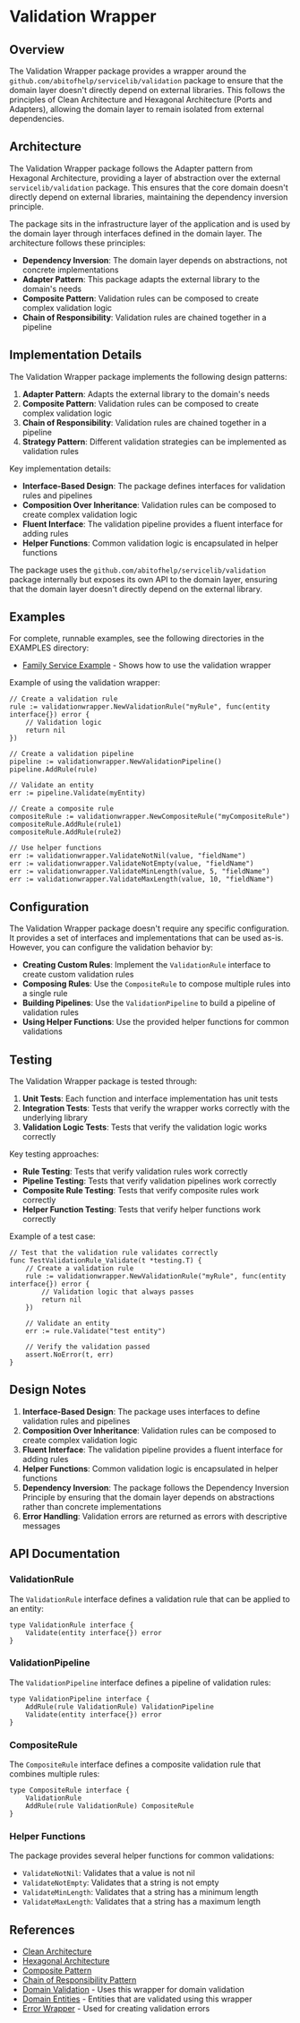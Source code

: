 # Validation Wrapper

## Overview

The Validation Wrapper package provides a wrapper around the `github.com/abitofhelp/servicelib/validation` package to ensure that the domain layer doesn't directly depend on external libraries. This follows the principles of Clean Architecture and Hexagonal Architecture (Ports and Adapters), allowing the domain layer to remain isolated from external dependencies.

## Architecture

The Validation Wrapper package follows the Adapter pattern from Hexagonal Architecture, providing a layer of abstraction over the external `servicelib/validation` package. This ensures that the core domain doesn't directly depend on external libraries, maintaining the dependency inversion principle.

The package sits in the infrastructure layer of the application and is used by the domain layer through interfaces defined in the domain layer. The architecture follows these principles:

- **Dependency Inversion**: The domain layer depends on abstractions, not concrete implementations
- **Adapter Pattern**: This package adapts the external library to the domain's needs
- **Composite Pattern**: Validation rules can be composed to create complex validation logic
- **Chain of Responsibility**: Validation rules are chained together in a pipeline

## Implementation Details

The Validation Wrapper package implements the following design patterns:

1. **Adapter Pattern**: Adapts the external library to the domain's needs
2. **Composite Pattern**: Validation rules can be composed to create complex validation logic
3. **Chain of Responsibility**: Validation rules are chained together in a pipeline
4. **Strategy Pattern**: Different validation strategies can be implemented as validation rules

Key implementation details:

- **Interface-Based Design**: The package defines interfaces for validation rules and pipelines
- **Composition Over Inheritance**: Validation rules can be composed to create complex validation logic
- **Fluent Interface**: The validation pipeline provides a fluent interface for adding rules
- **Helper Functions**: Common validation logic is encapsulated in helper functions

The package uses the `github.com/abitofhelp/servicelib/validation` package internally but exposes its own API to the domain layer, ensuring that the domain layer doesn't directly depend on the external library.

## Examples

For complete, runnable examples, see the following directories in the EXAMPLES directory:

- [Family Service Example](../../../examples/family_service/README.md) - Shows how to use the validation wrapper

Example of using the validation wrapper:

```
// Create a validation rule
rule := validationwrapper.NewValidationRule("myRule", func(entity interface{}) error {
    // Validation logic
    return nil
})

// Create a validation pipeline
pipeline := validationwrapper.NewValidationPipeline()
pipeline.AddRule(rule)

// Validate an entity
err := pipeline.Validate(myEntity)

// Create a composite rule
compositeRule := validationwrapper.NewCompositeRule("myCompositeRule")
compositeRule.AddRule(rule1)
compositeRule.AddRule(rule2)

// Use helper functions
err := validationwrapper.ValidateNotNil(value, "fieldName")
err := validationwrapper.ValidateNotEmpty(value, "fieldName")
err := validationwrapper.ValidateMinLength(value, 5, "fieldName")
err := validationwrapper.ValidateMaxLength(value, 10, "fieldName")
```

## Configuration

The Validation Wrapper package doesn't require any specific configuration. It provides a set of interfaces and implementations that can be used as-is. However, you can configure the validation behavior by:

- **Creating Custom Rules**: Implement the `ValidationRule` interface to create custom validation rules
- **Composing Rules**: Use the `CompositeRule` to compose multiple rules into a single rule
- **Building Pipelines**: Use the `ValidationPipeline` to build a pipeline of validation rules
- **Using Helper Functions**: Use the provided helper functions for common validations

## Testing

The Validation Wrapper package is tested through:

1. **Unit Tests**: Each function and interface implementation has unit tests
2. **Integration Tests**: Tests that verify the wrapper works correctly with the underlying library
3. **Validation Logic Tests**: Tests that verify the validation logic works correctly

Key testing approaches:

- **Rule Testing**: Tests that verify validation rules work correctly
- **Pipeline Testing**: Tests that verify validation pipelines work correctly
- **Composite Rule Testing**: Tests that verify composite rules work correctly
- **Helper Function Testing**: Tests that verify helper functions work correctly

Example of a test case:

```
// Test that the validation rule validates correctly
func TestValidationRule_Validate(t *testing.T) {
    // Create a validation rule
    rule := validationwrapper.NewValidationRule("myRule", func(entity interface{}) error {
        // Validation logic that always passes
        return nil
    })

    // Validate an entity
    err := rule.Validate("test entity")

    // Verify the validation passed
    assert.NoError(t, err)
}
```

## Design Notes

1. **Interface-Based Design**: The package uses interfaces to define validation rules and pipelines
2. **Composition Over Inheritance**: Validation rules can be composed to create complex validation logic
3. **Fluent Interface**: The validation pipeline provides a fluent interface for adding rules
4. **Helper Functions**: Common validation logic is encapsulated in helper functions
5. **Dependency Inversion**: The package follows the Dependency Inversion Principle by ensuring that the domain layer depends on abstractions rather than concrete implementations
6. **Error Handling**: Validation errors are returned as errors with descriptive messages

## API Documentation

### ValidationRule

The `ValidationRule` interface defines a validation rule that can be applied to an entity:

```
type ValidationRule interface {
    Validate(entity interface{}) error
}
```

### ValidationPipeline

The `ValidationPipeline` interface defines a pipeline of validation rules:

```
type ValidationPipeline interface {
    AddRule(rule ValidationRule) ValidationPipeline
    Validate(entity interface{}) error
}
```

### CompositeRule

The `CompositeRule` interface defines a composite validation rule that combines multiple rules:

```
type CompositeRule interface {
    ValidationRule
    AddRule(rule ValidationRule) CompositeRule
}
```

### Helper Functions

The package provides several helper functions for common validations:

- `ValidateNotNil`: Validates that a value is not nil
- `ValidateNotEmpty`: Validates that a string is not empty
- `ValidateMinLength`: Validates that a string has a minimum length
- `ValidateMaxLength`: Validates that a string has a maximum length

## References

- [Clean Architecture](https://blog.cleancoder.com/uncle-bob/2012/08/13/the-clean-architecture.html)
- [Hexagonal Architecture](https://alistair.cockburn.us/hexagonal-architecture/)
- [Composite Pattern](https://en.wikipedia.org/wiki/Composite_pattern)
- [Chain of Responsibility Pattern](https://en.wikipedia.org/wiki/Chain-of-responsibility_pattern)
- [Domain Validation](../../../core/domain/validation/README.md) - Uses this wrapper for domain validation
- [Domain Entities](../../../core/domain/entity/README.md) - Entities that are validated using this wrapper
- [Error Wrapper](../errorswrapper/README.md) - Used for creating validation errors
